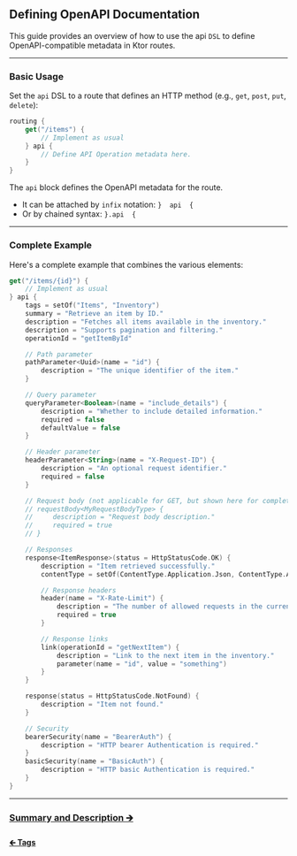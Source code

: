 ## Defining OpenAPI Documentation

This guide provides an overview of how to use the api `DSL` to define OpenAPI-compatible metadata in Ktor routes.

---

### Basic Usage

Set the `api` DSL to a route that defines an HTTP method (e.g., `get`, `post`, `put`, `delete`):

```kotlin
routing {
    get("/items") {
        // Implement as usual
    } api {
        // Define API Operation metadata here.
    }
}
```

The `api` block defines the OpenAPI metadata for the route.

- It can be attached by `infix` notation: `}  api  {`
- Or by chained syntax: `}.api  {`

---

### Complete Example

Here's a complete example that combines the various elements:

```kotlin
get("/items/{id}") {
    // Implement as usual
} api {
    tags = setOf("Items", "Inventory")
    summary = "Retrieve an item by ID."
    description = "Fetches all items available in the inventory."
    description = "Supports pagination and filtering."
    operationId = "getItemById"

    // Path parameter
    pathParameter<Uuid>(name = "id") {
        description = "The unique identifier of the item."
    }

    // Query parameter
    queryParameter<Boolean>(name = "include_details") {
        description = "Whether to include detailed information."
        required = false
        defaultValue = false
    }

    // Header parameter
    headerParameter<String>(name = "X-Request-ID") {
        description = "An optional request identifier."
        required = false
    }

    // Request body (not applicable for GET, but shown here for completeness)
    // requestBody<MyRequestBodyType> {
    //     description = "Request body description."
    //     required = true
    // }

    // Responses
    response<ItemResponse>(status = HttpStatusCode.OK) {
        description = "Item retrieved successfully."
        contentType = setOf(ContentType.Application.Json, ContentType.Application.Xml)

        // Response headers
        header(name = "X-Rate-Limit") {
            description = "The number of allowed requests in the current period."
            required = true
        }

        // Response links
        link(operationId = "getNextItem") {
            description = "Link to the next item in the inventory."
            parameter(name = "id", value = "something")
        }
    }

    response(status = HttpStatusCode.NotFound) {
        description = "Item not found."
    }

    // Security
    bearerSecurity(name = "BearerAuth") {
        description = "HTTP bearer Authentication is required."
    }
    basicSecurity(name = "BasicAuth") {
        description = "HTTP basic Authentication is required."
    }
}
```

---

### [Summary and Description 🡲](02-summary-description.md)

#### [🡰 Tags](../01-plugin/04-tags.md)
